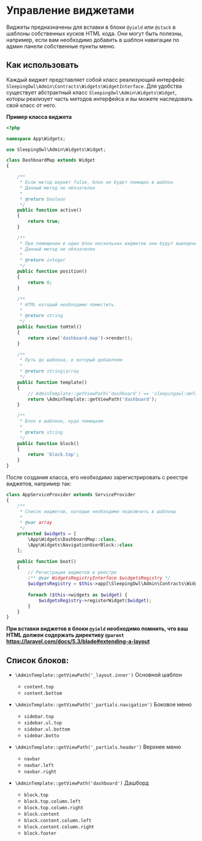 # Управление виджетами

Виджеты предназначены для вставки в блоки `@yield` или `@stack` в шаблоны собственных кусков HTML кода. 
Они могут быть полезны, например, если вам необходимо добавить в шаблон навигации по админ панели собственные пункты меню.

## Как использовать

Каждый виджет представляет собой класс реализующий интерфейс `SleepingOwl\Admin\Contracts\Widgets\WidgetInterface`. Для удобства существует
абстрактный класс `SleepingOwl\Admin\Widgets\Widget`, которы реализует часть методов интерфейса и вы можете наследовать свой класс от него.

**Пример класса виджета**

```php
<?php

namespace App\Widgets;

use SleepingOwl\Admin\Widgets\Widget;

class DashboardMap extends Widget
{

    /**
     * Если метод вернет false, блок не будет помещен в шаблон
     * Данный метод не обязателен
     *
     * @return boolean
     */
    public function active()
    {
        return true;
    }

    /**
     * При помещении в один блок нескольких виджетов они будут выведены в порядке их позиции
     * Данный метод не обязателен
     *
     * @return integer
     */
    public function position()
    {
        return 0;
    }

    /**
     * HTML который необходимо поместить
     *
     * @return string
     */
    public function toHtml()
    {
        return view('dashboard.map')->render();
    }

    /**
     * Путь до шаблона, в который добавляем
     *
     * @return string|array
     */
    public function template()
    {
        // AdminTemplate::getViewPath('dashboard') == 'sleepingowl:default.dashboard'
        return \AdminTemplate::getViewPath('dashboard');
    }

    /**
     * Блок в шаблоне, куда помещаем
     *
     * @return string
     */
    public function block()
    {
        return 'block.top';
    }
}

```


После создания класса, его необходимо зарегистрировать с реестре виджетов, например так:

```php
class AppServiceProvider extends ServiceProvider
{
    /**
     * Список виджетов, которые необходимо подключить в шаблоны
     *
     * @var array
     */
    protected $widgets = [
        \App\Widgets\DashboardMap::class,
        \App\Widgets\NavigationUserBlock::class
    ];

    public function boot()
    {
        // Регистрация виджетов в реестре
        /** @var WidgetsRegistryInterface $widgetsRegistry */
        $widgetsRegistry = $this->app[\SleepingOwl\Admin\Contracts\Widgets\WidgetsRegistryInterface::class];
 
        foreach ($this->widgets as $widget) {
            $widgetsRegistry->registerWidget($widget);
        }
    }
}

```

**При вставки виджетов в блоки `@yield` необходимо помнить, что ваш HTML должен содержать директиву `@parent` https://laravel.com/docs/5.3/blade#extending-a-layout**

<a name="template-blocks"></a>
## Список блоков:
  - `\AdminTemplate::getViewPath('_layout.inner')` Основной шаблон
    - `content.top`
    - `content.bottom`
  - `\AdminTemplate::getViewPath('_partials.navigation')` Боковое меню
    - `sidebar.top`
    - `sidebar.ul.top`
    - `sidebar.ul.bottom`
    - `sidebar.botto`
  - `\AdminTemplate::getViewPath('_partials.header')` Верхнее меню
    - `navbar`
    - `navbar.left`
    - `navbar.right`
 
  - `\AdminTemplate::getViewPath('dashboard')` Дашборд
    - `block.top`
    - `block.top.column.left`
    - `block.top.column.right`
    - `block.content`
    - `block.content.column.left`
    - `block.content.column.right`
    - `block.footer`
